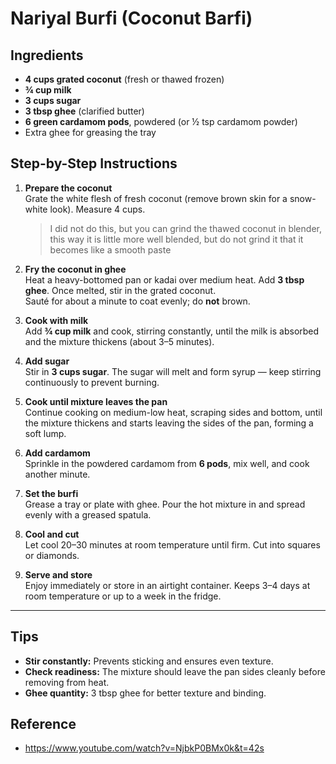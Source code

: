 # Nariyal Burfi (Coconut Barfi)

## Ingredients

* **4 cups grated coconut** (fresh or thawed frozen)
* **¾ cup milk**
* **3 cups sugar**
* **3 tbsp ghee** (clarified butter)
* **6 green cardamom pods**, powdered (or ½ tsp cardamom powder)
* Extra ghee for greasing the tray


## Step-by-Step Instructions

1. **Prepare the coconut**  
   Grate the white flesh of fresh coconut (remove brown skin for a snow-white look). Measure 4 cups.
   > I did not do this, but you can grind the thawed coconut in blender, this way it is little more well blended, but 
   > do not grind it that it becomes like a smooth paste  

2. **Fry the coconut in ghee**  
   Heat a heavy-bottomed pan or kadai over medium heat. Add **3 tbsp ghee**. Once melted, stir in the grated coconut.  
   Sauté for about a minute to coat evenly; do **not** brown.

3. **Cook with milk**  
   Add **¾ cup milk** and cook, stirring constantly, until the milk is absorbed and the mixture thickens (about 3–5
   minutes).

4. **Add sugar**  
   Stir in **3 cups sugar**. The sugar will melt and form syrup — keep stirring continuously to prevent burning.

5. **Cook until mixture leaves the pan**  
   Continue cooking on medium-low heat, scraping sides and bottom, until the mixture thickens and starts leaving the
   sides of the pan, forming a soft lump.

6. **Add cardamom**  
   Sprinkle in the powdered cardamom from **6 pods**, mix well, and cook another minute.

7. **Set the burfi**  
   Grease a tray or plate with ghee. Pour the hot mixture in and spread evenly with a greased spatula.

8. **Cool and cut**  
   Let cool 20–30 minutes at room temperature until firm. Cut into squares or diamonds.

9. **Serve and store**  
   Enjoy immediately or store in an airtight container. Keeps 3–4 days at room temperature or up to a week in the
   fridge.

---

## Tips

* **Stir constantly:** Prevents sticking and ensures even texture.
* **Check readiness:** The mixture should leave the pan sides cleanly before removing from heat.
* **Ghee quantity:**  3 tbsp ghee for better texture and binding.

## Reference
- https://www.youtube.com/watch?v=NjbkP0BMx0k&t=42s